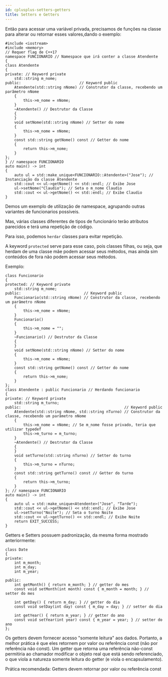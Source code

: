 ```yaml
---
id: cplusplus-setters-getters
title: Setters e Getters
---
```


Então para acessar uma variável privada, precisamos de funções na classe para alterar ou retornar esses valores,dando o exemplo:

```cpp{0}
#include <iostream>
#include <memory>
// Requer flag de C++17
namespace FUNCIONARIO // Namespace que irá conter a classe Atendente
{
class Atendente
{
private: // Keyword private
    std::string m_nome;
public:                          // Keyword public
    Atendente(std::string nNome) // Construtor da classe, recebendo um parâmetro nNome
    {
        this->m_nome = nNome;
    }
    ~Atendente() // Destrutor da Classe
    {
    }
    void setNome(std::string nNome) // Setter do nome
    {
        this->m_nome = nNome;
    }
    const std::string getNome() const // Getter do nome
    {
        return this->m_nome;
    }
};
} // namespace FUNCIONARIO
auto main() -> int
{
    auto ul = std::make_unique<FUNCIONARIO::Atendente>("Jose"); // Instanciação da classe Atendente
    std::cout << ul->getNome() << std::endl; // Exibe Jose
    ul->setNome("Claudio"); // Seta o m_nome Claudio
    std::cout << ul->getNome() << std::endl; // Exibe Claudio
}
```

Demos um exemplo de utilização de namespace, agrupando outras variantes de funcionarios possíveis.

Mas, várias classes diferentes de tipos de funcionário terão atributos parecidos e terá uma repetição de código.

Para isso, podemos `herdar` classes para evitar repetição.

A keyword `protected` serve para esse caso, pois classes filhas, ou seja, que herdam de uma classe mãe podem acessar seus métodos, mas ainda sim conteúdos de fora não podem acessar seus métodos.

Exemplo:

```cpp{0}
class Funcionario
{
protected: // Keyword private
    std::string m_nome;
public:                            // Keyword public
    Funcionario(std::string nNome) // Construtor da classe, recebendo um parâmetro nNome
    {
        this->m_nome = nNome;
    }
    Funcionario()
    {
        this->m_nome = "";
    }
    ~Funcionario() // Destrutor da Classe
    {
    }
    void setNome(std::string nNome) // Setter do nome
    {
        this->m_nome = nNome;
    }
    const std::string getNome() const // Getter do nome
    {
        return this->m_nome;
    }
};
class Atendente : public Funcionario // Herdando funcionario
{
private: // Keyword private
    std::string m_turno;
public:                                              // Keyword public
    Atendente(std::string nNome, std::string nTurno) // Construtor da classe, recebendo um parâmetro nNome
    {
        this->m_nome = nNome; // Se m_nome fosse privado, teria que utilizar typedef
        this->m_turno = m_turno;
    }
    ~Atendente() // Destrutor da Classe
    {
    }
    void setTurno(std::string nTurno) // Setter do turno
    {
        this->m_turno = nTurno;
    }
    const std::string getTurno() const // Getter do turno
    {
        return this->m_turno;
    }
}; // namespace FUNCIONARIO
auto main() -> int
{
    auto ul = std::make_unique<Atendente>("Jose", "Tarde");
    std::cout << ul->getNome() << std::endl; // Exibe Jose
    ul->setTurno("Noite"); // Seta o turno Noite
    std::cout << ul->getTurno() << std::endl; // Exibe Noite
    return EXIT_SUCCESS;
}
```

Getters e Setters possuem padronização, da mesma forma mostrado anteriormente:

```cpp{0}
class Date
{
private:
    int m_month;
    int m_day;
    int m_year;

public:
    int getMonth() { return m_month; } // getter do mes
    const void setMonth(int month) const { m_month = month; } // setter do mes

    int getDay() { return m_day; } // getter do dia
    const void setDay(int day) const { m_day = day; } // setter do dia

    int getYear() { return m_year; } // getter do ano
    const void setYear(int year) const { m_year = year; } // setter do ano
};
```

Os getters devem fornecer acesso "somente leitura" aos dados. Portanto, a melhor prática é que eles retornem por valor ou referência const (não por referência não const). Um getter que retorna uma referência não-const permitiria ao chamador modificar o objeto real que está sendo referenciado, o que viola a natureza somente leitura do getter (e viola o encapsulamento).

Prática recomendada: Getters devem retornar por valor ou referência const
